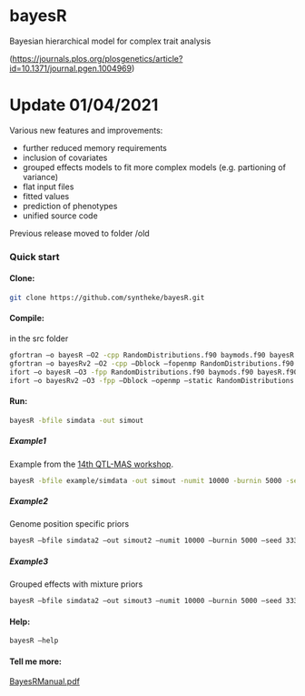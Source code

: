bayesR
======

Bayesian hierarchical model for complex trait analysis

(https://journals.plos.org/plosgenetics/article?id=10.1371/journal.pgen.1004969)

# Update 01/04/2021
Various new features and improvements:

* further reduced memory requirements 
* inclusion of covariates
* grouped effects models to fit more complex models (e.g. partioning of variance)
* flat input files
* fitted values
* prediction of phenotypes
* unified source code


Previous release moved to folder /old

### Quick start

#### Clone:

```sh
git clone https://github.com/syntheke/bayesR.git
```

#### Compile:

in the src folder
```sh
gfortran –o bayesR –O2 -cpp RandomDistributions.f90 baymods.f90 bayesR.f90
gfortran –o bayesRv2 –O2 -cpp –Dblock –fopenmp RandomDistributions.f90 baymods.f90 bayesR.f90
ifort –o bayesR –O3 -fpp RandomDistributions.f90 baymods.f90 bayesR.f90
ifort –o bayesRv2 –O3 -fpp –Dblock –openmp –static RandomDistributions.f90 baymods.f90 bayesR.f90
```

#### Run:

```sh
bayesR -bfile simdata -out simout
```
##### Example1
Example from the [14th QTL-MAS workshop](http://jay.up.poznan.pl/qtlmas2010/index.html).
```sh
bayesR -bfile example/simdata -out simout -numit 10000 -burnin 5000 -seed 333
```
##### Example2
Genome position specific priors
```sh
bayesR –bfile simdata2 –out simout2 –numit 10000 –burnin 5000 –seed 333 -n 2 -snpmodel mod2 -segment seg
```
##### Example3
Grouped effects with mixture priors
```sh
bayesR –bfile simdata2 –out simout3 –numit 10000 –burnin 5000 –seed 333 -n 2 -snpmodel mod3 -segments seg -varcomp var3
```

#### Help:

```sh
bayesR –help
```

#### Tell me more:

[BayesRManual.pdf](https://github.com/syntheke/bayesR/blob/master/doc/BayesRManual.pdf?raw=true)

